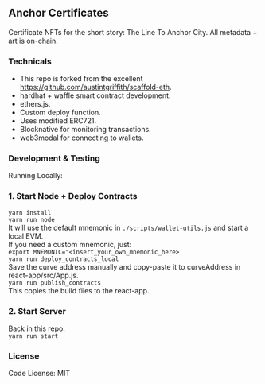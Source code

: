 
## Anchor Certificates

Certificate NFTs for the short story: The Line To Anchor City. All metadata + art is on-chain.

### Technicals

- This repo is forked from the excellent https://github.com/austintgriffith/scaffold-eth.
- hardhat + waffle smart contract development.
- ethers.js.
- Custom deploy function.
- Uses modified ERC721.
- Blocknative for monitoring transactions.
- web3modal for connecting to wallets.
  
### Development & Testing

Running Locally:

### 1. Start Node + Deploy Contracts 
```yarn install```  
```yarn run node```   
It will use the default mnemonic in ```./scripts/wallet-utils.js``` and start a local EVM.   
If you need a custom mnemonic, just:   
```export MNEMONIC="<insert_your_own_mnemonic_here>```   
```yarn run deploy_contracts_local```    
Save the curve address manually and copy-paste it to curveAddress in react-app/src/App.js.   
```yarn run publish_contracts```  
This copies the build files to the react-app.

### 2. Start Server
Back in this repo:   
```yarn run start```

### License

Code License:
MIT

